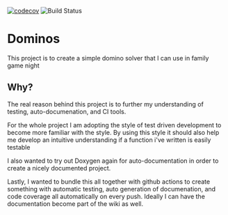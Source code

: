 [![codecov](https://codecov.io/gh/speyejack/dominos/branch/master/graph/badge.svg)](https://codecov.io/gh/speyejack/dominos) ![Build Status](https://github.com/speyejack/dominos/workflows/Dominos/badge.svg)

# Dominos

This project is to create a simple domino solver that I can use in family game night

## Why?

The real reason behind this project is to further my understanding of testing, auto-documenation, and CI tools.

For the whole project I am adopting the style of test driven development to become more familiar with the style.
By using this style it should also help me develop an intuitive understanding if a function i've written is easily testable

I also wanted to try out Doxygen again for auto-documentation in order to create a nicely documented project.

Lastly, I wanted to bundle this all together with github actions to create something with automatic testing, auto generation of documenation, and code coverage all automatically on every push. Ideally I can have the documentation become part of the wiki as well.

